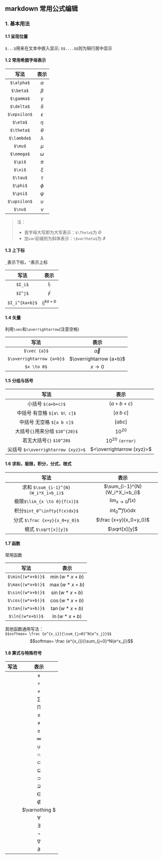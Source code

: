 ## markdown 常用公式编辑
### 1. 基本用法
#### 1.1 呈现位置
`$...$`用来在文本中嵌入显示; `$$....$$`则为隔行居中显示

#### 1.2 常用希腊字母表示
|  写法    |表示      |  
|:----:|:----:|
| `$\alpha$`| $\alpha$ |
| `$\beta$`| $\beta$|
|`$\gamma$`| $\gamma$|	 
|`$\delta$`| $\delta$|
|`$\epsilon$`|$\epsilon$|
|`$\eta$`|$\eta$|
|`$\theta$`|$\theta$|
|`$\lambda$`|$\lambda$|
|`$\mu$`|$\mu$| 
|`$\omega$`|$\omega$|
|`$\pi$`|$\pi$	 |
|`$\xi$`|$\xi$	 |
|`$\tau$`|$\tau$	 |
|`$\phi$`|$\phi$	 |
|`$\psi$`|$\psi$	 |
|`$\upsilon$`|$\upsilon$|
|`$\nu$`|$\nu$	 |

> 注：  
> - 首字母大写即为大写表示：`$\Theta$`为 $\Theta$
> - 加`var`前缀则为斜体表示：`\$vartheta$`为 $\vartheta$

#### 1.3 上下标    
`_`表示下标，`^`表示上标  
        
|  写法    |表示      |  
|:----:|:----:|
|`$I_i$`|$I_i$|
|`$I^j$`|$I^j$|
|`$I_i^{ka+b}$`|$I_i^{ka+b}$|

#### 1.4 矢量
利用`\vec`和`\overrightarrow`(注意空格)     

|  写法    |表示      |  
|:----:|:----:|
|`$\vec {a}$`| $\vec {a}$ |   
|`$\overrightarrow {a+b}$`|  $\overrightarrow {a+b}$ |
|`$x \to 0$`|$x \to 0$|

#### 1.5 分组与括号

|  写法    |表示      |  
|:----:|:----:|
|小括号 `$(a+b+c)$`|	$(a+b+c)$ |
|中括号 有空格 `$[a\ b\ c]$`	|$[a\ b\ c]$|
|中括号 无空格  `$[a b c]$` 	|$[a b c]$|
|大括号`{}`用来分组    `$10^{20}$`|$10^{20}$|
|若无大括号`{}` `$10^20$`|$10^20$  `(error)`|
|尖括号 `$<\overrightarrow {xyz}>$`|$<\overrightarrow {xyz}>$|

#### 1.6  求和，极限，积分，分式，根式   

|  写法    |表示      |  
|:----:|:----:|
|求和 `$\sum_{i-1}^{N}(W_i*X_i+b_i)$` |$\sum_{i-1}^{N}(W_i*X_i+b_i)$|
|极限`$\lim_{x \to 0}{f(x)}$`|$\lim_{x \to 0}{f(x)}$|
|积分`$int_0^\infty{f(x)dx}$`|$int_0^\infty{f(x)dx}$|
|分式  `$\frac {x+y}{x_0+y_0}$`|$\frac {x+y}{x_0+y_0}$|
|根式 `$\sqrt[x][y]$`|$\sqrt[x][y]$|

#### 1.7 函数
常用函数

|  写法    |表示      |  
|:----:|:----:|
| `$\min{(w*x+b)}$`|$\min{(w*x+b)}$|
|`$\max{(w*x+b)}$`|$\max{(w*x+b)}$|
|`$\sin{(w*x+b)}$`|$\sin{(w*x+b)}$|
|`$\cos{(w*x+b)}$`|$\cos{(w*x+b)}$|
|`$\tan{(w*x+b)}$`|$\tan{(w*x+b)}$|
|`$\ln{(w*x+b)}$`|$\ln{(w*x+b)}$|
 
其他函数通用写法：   
`$$softmax= \frac {e^{x_i}}{\sum_{j=0}^N{e^x_j}}$$`
$$softmax= \frac {e^{x_i}}{\sum_{j=0}^N{e^x_j}}$$

#### 1.8 算式与特殊符号
|  写法    |表示      |  
|:----:|:----:|
||$\pm$|
||$\div$|
||$\times$|
||$\sum$|
||$\prod$|
||$\leq$|
||$\neq$|
||$\geq$|
||$\infty$|
||$\cup$|
||$\cap$|
||$\subset$|
||$\subseteq$|
||$\supset$|
||$\supseteq$|
||$\in$|
||$\notin$|
||$\varnothing $|
||$\forall$|
||$\exists$|
||$\lnot$|
||$\nabla$|
||$\partial$|
